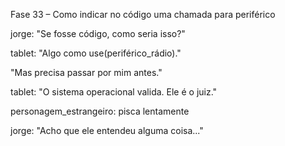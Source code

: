 
Fase 33 – Como indicar no código uma chamada para periférico

jorge: "Se fosse código, como seria isso?"

tablet: "Algo como use(periférico_rádio)."

"Mas precisa passar por mim antes."

tablet: "O sistema operacional valida. Ele é o juiz."

personagem_estrangeiro: pisca lentamente

jorge: "Acho que ele entendeu alguma coisa..."
